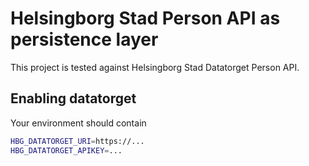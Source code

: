# Helsingborg Stad Person API as persistence layer

This project is tested against Helsingborg Stad Datatorget Person API.

## Enabling datatorget
Your environment should contain

```sh
HBG_DATATORGET_URI=https://...
HBG_DATATORGET_APIKEY=...
```
